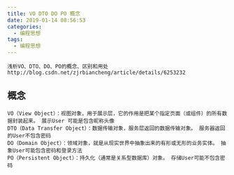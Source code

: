 ```yaml
---
title: VO DTO DO PO 概念
date: 2019-01-14 08:56:53
categories:
  - 编程思想
tags:
  - 编程思想
---
```

	
	浅析VO、DTO、DO、PO的概念、区别和用处 http://blog.csdn.net/zjrbiancheng/article/details/6253232

## 概念 ##

	VO（View Object）：视图对象，用于展示层，它的作用是把某个指定页面（或组件）的所有数据封装起来。 展示User 可能是包含昵称头像
	DTO（Data Transfer Object）：数据传输对象，服务层返回的数据传输对象。 服务器返回的User不包含密码
	DO（Domain Object）：领域对象，就是从现实世界中抽象出来的有形或无形的业务实体。 抽象User可能包含密码和登录方法
	PO（Persistent Object）：持久化（通常是关系型数据库）对象。 存储User可能不包含密码